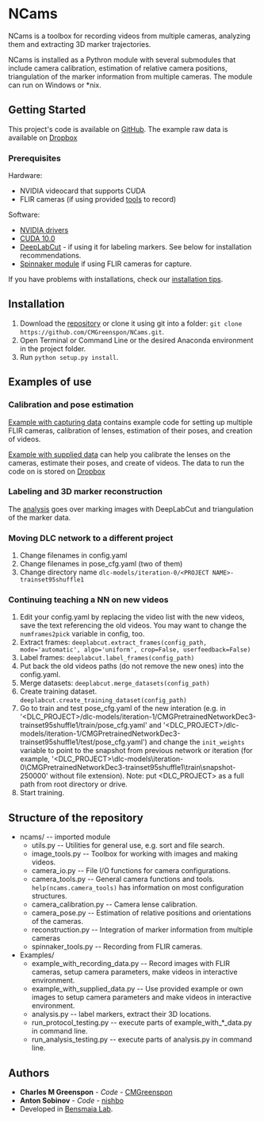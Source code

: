 # NCams

NCams is a toolbox for recording videos from multiple cameras, analyzing them and extracting 3D marker trajectories.

NCams is installed as a Pythron module with several submodules that include camera calibration, estimation of relative camera positions, triangulation of the marker information from multiple cameras. The module can run on Windows or *nix.

## Getting Started

This project's code is available on [GitHub](https://github.com/CMGreenspon/NCams). The example raw data is available on [Dropbox](???)

### Prerequisites

Hardware:
- NVIDIA videocard that supports CUDA
- FLIR cameras (if using provided [tools](ncams/spinnaker_tools.py) to record)

Software:
- [NVIDIA drivers](https://www.nvidia.com/download/index.aspx)
- [CUDA 10.0](https://developer.nvidia.com/cuda-downloads)
- [DeepLabCut](https://github.com/AlexEMG/DeepLabCut/blob/master/docs/installation.md) - if using it for labeling markers. See below for installation recommendations.
- [Spinnaker module](https://flir.app.boxcn.net/v/SpinnakerSDK/folder/68522911814) if using FLIR cameras for capture.

If you have problems with installations, check our [installation tips](INSTALLATION.md).

## Installation

1. Download the [repository](https://github.com/CMGreenspon/NCams) or clone it using git into a folder: `git clone https://github.com/CMGreenspon/NCams.git`.
2. Open Terminal or Command Line or the desired Anaconda environment in the project folder.
3. Run `python setup.py install`.

## Examples of use

### Calibration and pose estimation

[Example with capturing data](Examples/example_with_recording_data.py) contains example code for setting up multiple FLIR cameras, calibration of lenses, estimation of their poses, and creation of videos.

[Example with supplied data](Examples/example_with_supplied_data.py) can help you calibrate the lenses on the cameras, estimate their poses, and create of videos. The data to run the code on is stored on [Dropbox](???)

### Labeling and 3D marker reconstruction

The [analysis](Examples/analysis.py) goes over marking images with DeepLabCut and triangulation of the marker data.

### Moving DLC network to a different project

1. Change filenames in config.yaml
2. Change filenames in pose_cfg.yaml (two of them)
3. Change directory name `dlc-models/iteration-0/<PROJECT NAME>-trainset95shuffle1`

### Continuing teaching a NN on new videos

1. Edit your config.yaml by replacing the video list with the new videos, save the text referencing the old videos. You may want to change the `numframes2pick` variable in config, too.
2. Extract frames: `deeplabcut.extract_frames(config_path, mode='automatic', algo='uniform', crop=False, userfeedback=False)`
3. Label frames: `deeplabcut.label_frames(config_path)`
4. Put back the old videos paths (do not remove the new ones) into the config.yaml.
5. Merge datasets: `deeplabcut.merge_datasets(config_path)`
6. Create training dataset. `deeplabcut.create_training_dataset(config_path)`
7. Go to train and test pose_cfg.yaml of the new interation (e.g. in '<DLC_PROJECT>/dlc-models/iteration-1/CMGPretrainedNetworkDec3-trainset95shuffle1/train/pose_cfg.yaml' and '<DLC_PROJECT>/dlc-models/iteration-1/CMGPretrainedNetworkDec3-trainset95shuffle1/test/pose_cfg.yaml') and change the `init_weights` variable to point to the snapshot from previous network or iteration (for example, '<DLC_PROJECT>\dlc-models\iteration-0\CMGPretrainedNetworkDec3-trainset95shuffle1\train\snapshot-250000' without file extension).
Note: put <DLC_PROJECT> as a full path from root directory or drive.
8. Start training.


## Structure of the repository

- ncams/ -- imported module
    + utils.py -- Utilities for general use, e.g. sort and file search.
    + image_tools.py -- Toolbox for working with images and making videos.
    + camera_io.py -- File I/O functions for camera configurations.
    + camera_tools.py -- General camera functions and tools. `help(ncams.camera_tools)` has information on most configuration structures.
    + camera_calibration.py -- Camera lense calibration.
    + camera_pose.py -- Estimation of relative positions and orientations of the cameras.
    + reconstruction.py -- Integration of marker information from multiple cameras
    + spinnaker_tools.py -- Recording from FLIR cameras.
- Examples/
    + example_with_recording_data.py -- Record images with FLIR cameras, setup camera parameters, make videos in interactive environment.
    + example_with_supplied_data.py -- Use provided example or own images to setup camera parameters and make videos in interactive environment.
    + analysis.py -- label markers, extract their 3D locations.
    + run_protocol_testing.py -- execute parts of example_with_*_data.py in command line.
    + run_analysis_testing.py -- execute parts of analysis.py in command line.


## Authors

- **Charles M Greenspon** - *Code* - [CMGreenspon](https://github.org/CMGreenspon)
- **Anton Sobinov** - *Code* - [nishbo](https://github.org/nishbo)
- Developed in [Bensmaia Lab](http://bensmaialab.org/).
